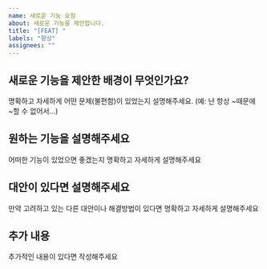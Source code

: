 ```yaml
---
name: 새로운 기능 요청
about: 새로운 기능을 제안합니다.
title: "[FEAT] "
labels: "향상"
assignees: ""
---
```


## 새로운 기능을 제안한 배경이 무엇인가요?

명확하고 자세하게 어떤 문제(불편함)이 있었는지 설명해주세요. (예: 난 항상 ~때문에 ~할 수 없어서...)

## 원하는 기능을 설명해주세요

어떠한 기능이 있었으면 좋겠는지 명확하고 자세하게 설명해주세요

## 대안이 있다면 설명해주세요

만약 고려하고 있는 다른 대안이나 해결방법이 있다면 명확하고 자세하게 설명해주세요

## 추가 내용

추가적인 내용이 있다면 작성해주세요
